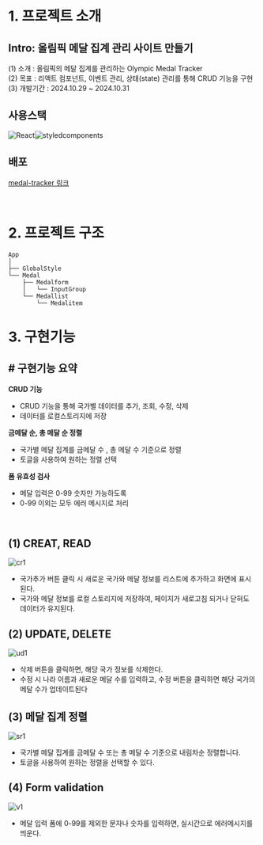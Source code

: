 # 1. 프로젝트 소개
## Intro: 올림픽 메달 집계 관리 사이트 만들기
(1) 소개 : 올림픽의 메달 집계를 관리하는 Olympic Medal Tracker <br>
(2) 목표 : 리액트 컴포넌트, 이벤트 관리, 상태(state) 관리를 통해 CRUD 기능을 구현 <br> 
(3) 개발기간 : 2024.10.29 ~ 2024.10.31

## 사용스택
<div style="display:flex">
  <img alt="React" src="https://img.shields.io/badge/React-61DAFB.svg?&style=for-the-badge&logo=React&logoColor=black"/>
  <img alt="styledcomponents" src="https://img.shields.io/badge/styledcomponents-DB7093.svg?&style=for-the-badge&logo=styledcomponents&logoColor=black"/>
</div>

## 배포
[medal-tracker 링크](https://hyeonjy.github.io/medal-tracker)

<br>

# 2. 프로젝트 구조
```plaintext
App
│
├── GlobalStyle
└── Medal
    ├── Medalform
    │   └── InputGroup
    └── Medallist
        └── Medalitem
```

# 3. 구현기능
## # 구현기능 요약
**CRUD 기능**
- CRUD 기능을 통해 국가별 데이터를 추가, 조회, 수정, 삭제
- 데이터를 로컬스토리지에 저장

**금메달 순, 총 메달 순 정렬**
- 국가별 메달 집계를 금메달 수 , 총 메달 수 기준으로 정렬
- 토글을 사용하여 원하는 정렬 선택

**폼 유효성 검사**
- 메달 입력은 0-99 숫자만 가능하도록
- 0-99 이외는 모두 에러 메시지로 처리

<br>

## (1) CREAT, READ
![cr1](https://github.com/user-attachments/assets/c94c77de-e452-4ad4-8040-a7a71f6bd35b)
- 국가추가 버튼 클릭 시 새로운 국가와 메달 정보를 리스트에 추가하고 화면에 표시된다.
- 국가와 메달 정보를 로컬 스토리지에 저장하여, 페이지가 새로고침 되거나 닫혀도 데이터가 유지된다.

## (2) UPDATE, DELETE
![ud1](https://github.com/user-attachments/assets/f6e68194-a7b6-4dfd-921e-392ee874c0df)
-  삭제 버튼을 클릭하면, 해당 국가 정보를 삭제한다.
-  수정 시 나라 이름과 새로운 메달 수를 입력하고, 수정 버튼을 클릭하면 해당 국가의 메달 수가 업데이트된다

## (3) 메달 집계 정렬
![sr1](https://github.com/user-attachments/assets/05ccf38c-8ad8-4069-8ad9-04f028c5cb2f)
- 국가별 메달 집계를 금메달 수 또는 총 메달 수 기준으로 내림차순 정렬합니다.
- 토글을 사용하여 원하는 정렬을 선택할 수 있다.

## (4) Form validation
![v1](https://github.com/user-attachments/assets/d5b9af65-3afb-48fb-be4a-f7bc0bf7c66f)
- 메달 입력 폼에 0-99를 제외한 문자나 숫자를 입력하면, 실시간으로 에러메시지를 띄운다.
